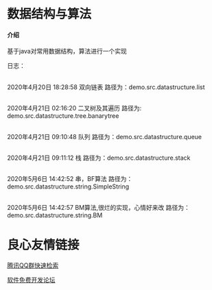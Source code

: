 # 数据结构与算法

#### 介绍
基于java对常用数据结构，算法进行一个实现

日志：
##
2020年4月20日 18:28:58 双向链表 路径为：demo.src.datastructure.list
##
2020年4月21日 02:16:20 二叉树及其遍历 路径为: demo.src.datastructure.tree.banarytree
##
2020年4月21日 09:10:48 队列 路径为：demo.src.datastructure.queue
##
2020年4月21日 09:11:12 栈 路径为：demo.src.datastructure.stack
##
2020年5月6日 14:42:52 串，BF算法 路径为：demo.src.datastructure.string.SimpleString
##
2020年5月6日 14:42:57 BM算法,很烂的实现，心情好来改  路径为：demo.src.datastructure.string.BM

 # 良心友情链接

[腾讯QQ群快速检索](http://u.720life.cn/s/8cf73f7c)

[软件免费开发论坛](http://u.720life.cn/s/bbb01dc0)